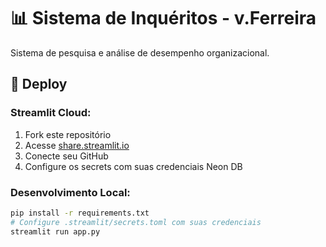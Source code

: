 # 📊 Sistema de Inquéritos - v.Ferreira

Sistema de pesquisa e análise de desempenho organizacional.

## 🚀 Deploy

### Streamlit Cloud:
1. Fork este repositório
2. Acesse [share.streamlit.io](https://share.streamlit.io)
3. Conecte seu GitHub
4. Configure os secrets com suas credenciais Neon DB

### Desenvolvimento Local:
```bash
pip install -r requirements.txt
# Configure .streamlit/secrets.toml com suas credenciais
streamlit run app.py